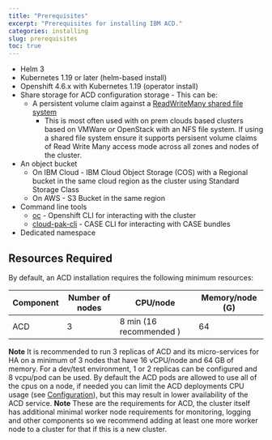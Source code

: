 ```yaml
---
title: "Prerequisites"
excerpt: "Prerequisites for installing IBM ACD."
categories: installing
slug: prerequisites
toc: true
---
```


- Helm 3
- Kubernetes 1.19 or later (helm-based install)
- Openshift 4.6.x with Kubernetes 1.19 (operator install)
- Share storage for ACD configuration storage - This can be:
  - A persistent volume claim against a [ReadWriteMany shared file system](https://docs.openshift.com/container-platform/4.6/storage/understanding-persistent-storage.html#pv-access-modes_understanding-persistent-storage)
    - This is most often used with on prem clouds based clusters based on VMWare or OpenStack with an NFS file system. If using a shared file system ensure it supports 
    persisent volume claims of Read Write Many access mode across all zones and nodes of the cluster.
- An object bucket
  - On IBM Cloud - IBM Cloud Object Storage (COS) with a Regional bucket in the same cloud region as the cluster using Standard Storage Class
  - On AWS - S3 Bucket in the same region
- Command line tools
  - [oc](https://docs.openshift.com/container-platform) - Openshift CLI for interacting with the cluster
  - [cloud-pak-cli](https://github.com/IBM/cloud-pak-cli) - CASE CLI for interacting with CASE bundles
- Dedicated namespace

## Resources Required

By default, an ACD installation requires the following minimum resources:

| Component               | Number of nodes | CPU/node | Memory/node (G)  |
| ----------------------- | ------------------ | -------- | --------------- |
| ACD                     | 3                  | 8 min (16 recommended )       | 64              |

**Note** It is recommended to run 3 replicas of ACD and its micro-services for HA on a minimum of 3 nodes that have 16 vCPU/node and 64 GB of memory.
For a dev/test environment, 1 or 2 replicas can be configured and 8 vcpu/pod can be used.  By default the ACD pods are allowed to use all of the cpus on a node,
if needed you can limit the ACD deployments CPU usage (see [Configuration](./README.md#configuration)), but this may result in lower availability of the ACD service.
**Note** These are the requirements for ACD, the cluster itself has additional minimal worker node requirements for  monitoring,
logging and other components so we recommend adding at least one more worker node to a cluster for that if this is a new cluster.
